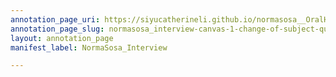```yaml
---
annotation_page_uri: https://siyucatherineli.github.io/normasosa__OralHistory/annotations/normasosa_interview-canvas-1-change-of-subject-question--asking-sosa-s-duty-at-chicago-sun-times-.json
annotation_page_slug: normasosa_interview-canvas-1-change-of-subject-question--asking-sosa-s-duty-at-chicago-sun-times-
layout: annotation_page
manifest_label: NormaSosa_Interview

---
```

